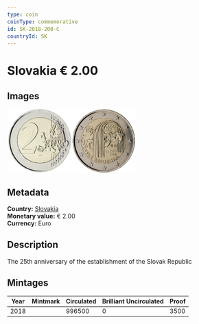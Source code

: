 ```yaml
---
type: coin
coinType: commemorative
id: SK-2018-200-C
countryId: SK
---
```


# Slovakia € 2.00

## Images

<img src="../../Images/common-2007-200.webp" height="150" alt="Front image"><img src="Images/SK-2018-200.webp" height="150" alt="Back image">

## Metadata

**Country:** [Slovakia](../../Countries/Slovakia/index.md)\
**Monetary value:** € 2.00\
**Currency:** Euro

## Description

The 25th anniversary of the establishment of the Slovak Republic

## Mintages

| Year | Mintmark | Circulated | Brilliant Uncirculated | Proof |
| ---- | -------- | ---------- | ---------------------- | ----- |
| 2018 |          | 996500     | 0                      | 3500  |
